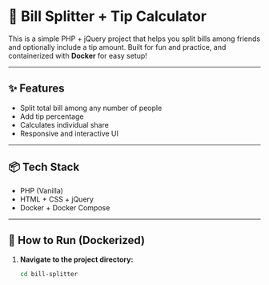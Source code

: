 # 🧾 Bill Splitter + Tip Calculator

This is a simple PHP + jQuery project that helps you split bills among friends and optionally include a tip amount. Built for fun and practice, and containerized with **Docker** for easy setup!

---

## ✨ Features

- Split total bill among any number of people
- Add tip percentage
- Calculates individual share
- Responsive and interactive UI

---

## 📦 Tech Stack

- PHP (Vanilla)
- HTML + CSS + jQuery
- Docker + Docker Compose

---

## 🚀 How to Run (Dockerized)

1. **Navigate to the project directory:**

   ```bash
   cd bill-splitter
